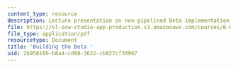 ```yaml
---
content_type: resource
description: Lecture presentation on non-pipelined Beta implementation.
file: https://ol-ocw-studio-app-production.s3.amazonaws.com/courses/6-004-computation-structures-spring-2009/1b95818bb8a4cd883622cb827cf30967_MIT6_004s09_lec14.pdf
file_type: application/pdf
resourcetype: Document
title: 'Building the Beta '
uid: 1b95818b-b8a4-cd88-3622-cb827cf30967
---
```

